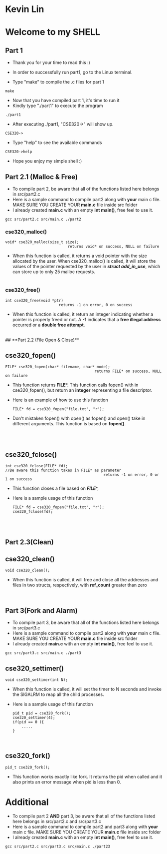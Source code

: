 # Kevin Lin


# Welcome to my SHELL
## **Part 1**
- Thank you for your time to read this :)

- In order to successfully run part1, go to the Linux terminal.
- Type "make" to compile the .c files for part 1

```
make
```
- Now that you have compiled part 1, it's time to run it
- Kindly type "./part1" to execute the program
```
./part1
```
- After executing ./part1, "CSE320->" will show up.
```
CSE320->
``` 
- Type "help" to see the available commands

```
CSE320->help
``` 
- Hope you enjoy my simple shell :)


## **Part 2.1 (Malloc & Free)**

- To compile part 2, be aware that all of the functions listed here belongs in src/part2.c
- Here is a sample command to compile part2 along with **your** main c file.
MAKE SURE YOU CREATE YOUR **main.c** file inside src folder
- I already created **main.c** with an empty **int main()**, free feel to use it.  
```
gcc src/part2.c src/main.c ./part2
```


### cse320_malloc()
```
void* cse320_malloc(size_t size);
							returns void* on success, NULL on failure
```
 - When this function is called, it returns a void pointer with the size allocated by the user. When cse320_malloc() is called, it will store the values of the pointer requested by the user in  ***struct add_in_use***, which can store up to only 25 malloc requests.<br /> <br />

### cse320_free()
```
int cse320_free(void *ptr)
						returns -1 on error, 0 on success
```
- When this function is called, it return an integer indicating whether a pointer is properly freed or not. A **-1**
indicates that a **free illegal address** occurred or a **double free attempt**.

<br />
## **Part 2.2 (File Open & Close)**

<br />

## cse320_fopen()
```
FILE* cse320_fopen(char* filename, char* mode);
										returns FILE* on success, NULL on failure
```
- This function returns **FILE***. This function calls fopen() with in cse320_fopen(), but return an **integer** representing a file descriptor. 
- Here is an example of how to use this function

    ```
	FILE* fd = cse320_fopen("file.txt", "r");
    ```

* Don't mistaken fopen() with open() as fopen() and open() take in different arguments. This function is based on **fopen()**.


<br /><br />

## cse320_fclose()
```
int cse320_fclose(FILE* fd);
//Be aware this function takes in FILE* as parameter
											returns -1 on error, 0 or 1 on success
```
- This function closes a file based on ***FILE****, 
- Here is a sample usage of this function <br /> 

    ``` 
	FILE* fd = cse320_fopen("file.txt", "r");
	cse320_fclose(fd);
    ```   

<br /> <br />
## **Part 2.3(Clean)**
## cse320_clean()
```
void cse320_clean();
```
- When this function is called, it will free and close all the addresses and files in two structs, respectively, with **ref_count** greater than zero

<br />

## **Part 3(Fork and Alarm)**

- To compile part 3, be aware that all of the functions listed here belongs in src/part3.c
- Here is a sample command to compile part2 along with **your** main c file.
MAKE SURE YOU CREATE YOUR **main.c** file inside src folder
- I already created **main.c** with an empty **int main()**, free feel to use it.  
```
gcc src/part3.c src/main.c ./part3
```

## cse320_settimer()
```
void cse320_settimer(int N);
```
- When this function is called, it will set the timer to N seconds and invoke the SIGALRM to reap all the child processes.
- Here is a sample usage of this function

	```
	pid_t pid = cse320_fork();
	cse320_settimer(4);
	if(pid == 0 ){
		.....
	}
	
	```

<br />

## cse320_fork()
```
pid_t cse320_fork();
```
* This function works exactly like fork. It returns the pid when called and it also prints an error message when pid is less than 0.

# Additional 
- To compile part 2 **AND** part 3, be aware that all of the functions listed here belongs in src/part2.c and src/part3.c
- Here is a sample command to compile part2 and part3 along with **your** main c file.
MAKE SURE YOU CREATE YOUR **main.c** file inside src folder
- I already created **main.c** with an empty **int main()**, free feel to use it.  
```
gcc src/part2.c src/part3.c src/main.c ./part23
```